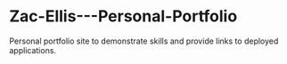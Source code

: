 # Zac-Ellis---Personal-Portfolio
Personal portfolio site to demonstrate skills and provide links to deployed applications. 
